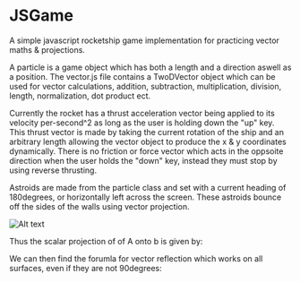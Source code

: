 # JSGame


A simple javascript rocketship game implementation for practicing vector maths & projections.

A particle is a game object which has both a length and a direction aswell as a position.
The vector.js file contains a TwoDVector object which can be used for vector calculations, addition, subtraction, multiplication, division, length, normalization, dot product ect.

Currently the rocket has a thrust acceleration vector being applied to its velocity per-second^2 as long as the user is holding down the "up" key. This thrust vector is made by taking the current rotation of the ship and an arbitrary length allowing the vector object to produce the x & y coordinates dynamically. There is no friction or force vector which acts in the oppsoite direction when the user holds the "down" key, instead they must stop by using reverse thrusting.

Astroids are made from the particle class and set with a current heading of 180degrees, or horizontally left across the screen. These astroids bounce off the sides of the walls using vector projection. 

![Alt text](http://www.sciweavers.org/tex2img.php?eq=A%20.%20B%20%3D%20%20%7C%20A%20%7C%20%20%7C%20B%20%7C%20cos%20%5Ctheta%20&bc=Transparent&fc=Black&im=png&fs=12&ff=arev&edit=0")

Thus the scalar projection of of A onto b is given by:

 
We can then find the forumla for vector reflection which works on all surfaces, even if they are not 90degrees:
